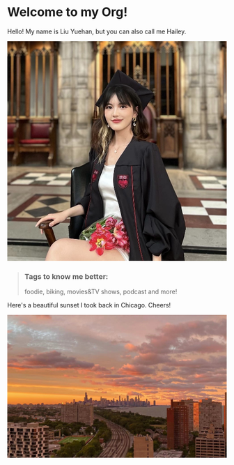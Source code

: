 # Welcome to my Org!
Hello! My name is Liu Yuehan, but you can also call me Hailey.

![image](./assets/me.jpg)
> ### Tags to know me better:
> foodie, biking, movies&TV shows, podcast and more!

Here's a beautiful sunset I took back in Chicago. Cheers!

![image](./assets/sunset.jpg)
